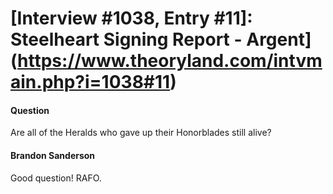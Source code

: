 # [Interview #1038, Entry #11]: Steelheart Signing Report - Argent](https://www.theoryland.com/intvmain.php?i=1038#11)

#### Question

Are all of the Heralds who gave up their Honorblades still alive?

#### Brandon Sanderson

Good question! RAFO.

